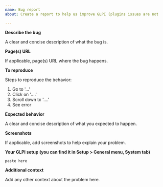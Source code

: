 ```yaml
---
name: Bug report
about: Create a report to help us improve GLPI (plugins issues are not handled here).

---
```


<!--

Dear GLPI user.

BEFORE SUBMITTING YOUR ISSUE, please make sure to read and follow these steps:

* We don't support community plugins. Contact directly their authors, or use the community forum : https://forum.glpi-project.org.
* For feature requests or enhancements, use the suggest dedicated site (https://suggest.glpi-project.org). We check it very often.
* We prefer to keep this tracker in ENGLISH. If you want support in your language, the community forum (https://forum.glpi-project.org) is the best place.
* Please use the below template.

For more informations, please check contributing guide:
https://github.com/glpi-project/glpi/blob/master/CONTRIBUTING.md

The GLPI team.
-->

**Describe the bug**

A clear and concise description of what the bug is.

**Page(s) URL**

If applicable, page(s) URL where the bug happens.

**To reproduce**

Steps to reproduce the behavior:
1. Go to '...'
2. Click on '....'
3. Scroll down to '....'
4. See error

**Expected behavior**

A clear and concise description of what you expected to happen.

**Screenshots**

If applicable, add screenshots to help explain your problem.


**Your GLPI setup (you can find it in Setup > General menu, System tab)**

```
paste here
```

**Additional context**

Add any other context about the problem here.
